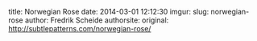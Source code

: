 title: Norwegian Rose
date: 2014-03-01 12:12:30
imgur: 
slug: norwegian-rose
author: Fredrik Scheide
authorsite: 
original: http://subtlepatterns.com/norwegian-rose/
